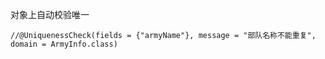 

对象上自动校验唯一

```
//@UniquenessCheck(fields = {"armyName"}, message = "部队名称不能重复", domain = ArmyInfo.class)
```

